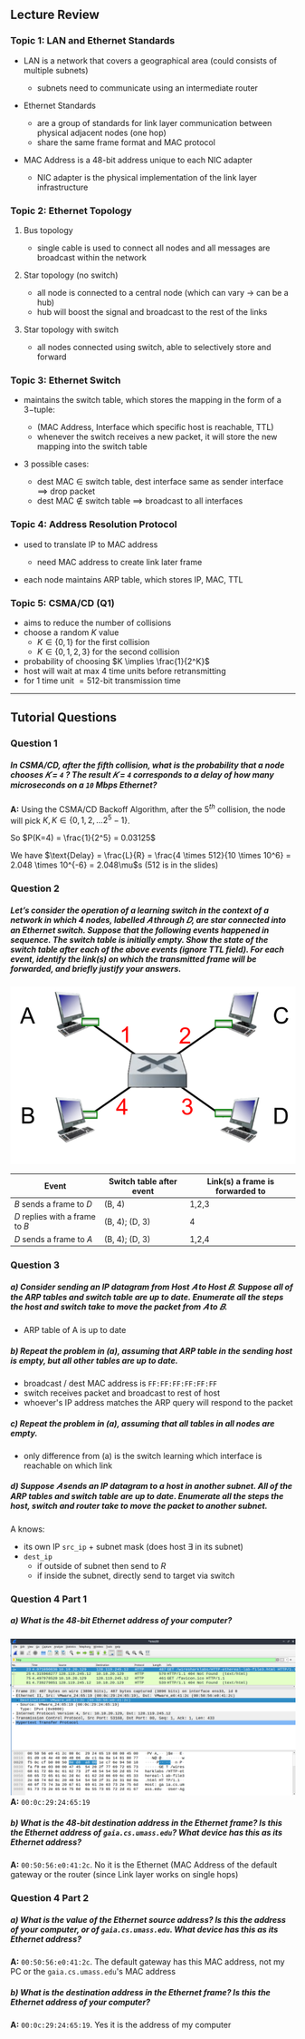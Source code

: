 ## Lecture Review
### Topic 1: LAN and Ethernet Standards
- LAN is a network that covers a geographical area (could consists of multiple subnets)
	- subnets need to communicate using an intermediate router

- Ethernet Standards
	- are a group of standards for link layer communication between physical adjacent nodes (one hop)
	- share the same frame format and MAC protocol

- MAC Address is a $48$-bit address unique to each NIC adapter
	- NIC adapter is the physical implementation of the link layer infrastructure

### Topic 2: Ethernet Topology
1. Bus topology
	- single cable is used to connect all nodes and all messages are broadcast within the network

2. Star topology (no switch)
	- all node is connected to a central node (which can vary $\to$ can be a hub)
	- hub will boost the signal and broadcast to the rest of the links

3. Star topology with switch
	- all nodes connected using switch, able to selectively store and forward

### Topic 3: Ethernet Switch
- maintains the switch table, which stores the mapping in the form of a $3-$tuple:
	- (MAC Address, Interface which specific host is reachable, TTL)
	- whenever the switch receives a new packet, it will store the new mapping into the switch table

- 3 possible cases:
	- dest MAC $\in$ switch table, dest interface same as sender interface $\implies$ drop packet
	- dest MAC $\not \in$ switch table $\implies$ broadcast to all interfaces

### Topic 4: Address Resolution Protocol
- used to translate IP to MAC address
	- need MAC address to create link later frame

- each node maintains ARP table, which stores IP, MAC, TTL

### Topic 5: CSMA/CD (Q1)
- aims to reduce the number of collisions
- choose a random $K$ value
	- $K \in \{0,1\}$ for the first collision
	- $K \in \{0,1,2,3 \}$ for the second collision
- probability of choosing $K \implies \frac{1}{2^K}$
- host will wait at max $4$ time units before retransmitting
- for $1$ time unit $= 512$-bit transmission time

---
## Tutorial Questions
### Question 1
##### In CSMA/CD, after the fifth collision, what is the probability that a node chooses 𝐾 = `4` ? The result 𝐾 = `4` corresponds to a delay of how many microseconds on a `10` Mbps Ethernet?
**A:** Using the CSMA/CD Backoff Algorithm, after the $5^{th}$ collision, the node will pick $K, K \in \{0,1,2, \ldots 2^5-1\}$.

So $P(K=4) = \frac{1}{2^5} = 0.03125$

We have $\text{Delay} = \frac{L}{R} = \frac{4 \times 512}{10  \times 10^6} = 2.048 \times 10^{-6} = 2.048\mu$s (512 is in the slides)

### Question 2
##### Let’s consider the operation of a learning switch in the context of a network in which 4 nodes, labelled 𝐴 through 𝐷, are star connected into an Ethernet switch. Suppose that the following events happened in sequence. The switch table is initially empty. Show the state of the switch table after each of the above events (ignore TTL field). For each event, identify the link(s) on which the transmitted frame will be forwarded, and briefly justify your answers.
![tut8-qn2](../assets/tut8-qn2.png)

| Event                           | Switch table after event | Link(s) a frame is forwarded to |
| ------------------------------- | ------------------------ | ------------------------------- |
| *B* sends a frame to *D*        | (B, 4)                   | 1,2,3                           |
| *D* replies with a frame to *B* | (B, 4); (D, 3)           | 4                               |
| *D* sends a frame to *A*        | (B, 4); (D, 3)           | 1,2,4                           |

### Question 3
##### a) Consider sending an IP datagram from Host 𝐴 to Host 𝐵. Suppose all of the ARP tables and switch table are up to date. Enumerate all the steps the host and switch take to move the packet from 𝐴 to 𝐵.
- ARP table of A is up to date
##### b) Repeat the problem in (a), assuming that ARP table in the sending host is empty, but all other tables are up to date.
- broadcast / dest MAC address is `FF:FF:FF:FF:FF:FF`
- switch receives packet and broadcast to rest of host
- whoever's IP address matches the ARP query will respond to the packet

##### c) Repeat the problem in (a), assuming that all tables in all nodes are empty.
- only difference from (a) is the switch learning which interface is reachable on which link

##### d) Suppose 𝐴 sends an IP datagram to a host in another subnet. All of the ARP tables and switch table are up to date. Enumerate all the steps the host, switch and router take to move the packet to another subnet.
A knows:
- its own IP `src_ip` + subnet mask (does host $\exists$ in its subnet)
- `dest_ip`
	- if outside of subnet then send to $R$
	- if inside the subnet, directly send to target via switch

### Question 4 Part 1
##### a) What is the 48-bit Ethernet address of your computer?
![tut8-qn4-p1a](../assets/tut8-qn4-p1a.png)
**A:** `00:0c:29:24:65:19`

##### b) What is the 48-bit destination address in the Ethernet frame? Is this the Ethernet address of `gaia.cs.umass.edu`? What device has this as its Ethernet address?
**A:** `00:50:56:e0:41:2c`. No it is the Ethernet (MAC Address of the default gateway or the router (since Link layer works on single hops)

### Question 4 Part 2
##### a) What is the value of the Ethernet source address? Is this the address of your computer, or of `gaia.cs.umass.edu`. What device has this as its Ethernet address?
**A:** `00:50:56:e0:41:2c`. The default gateway has this MAC address, not my PC or the `gaia.cs.umass.edu`'s MAC address

##### b) What is the destination address in the Ethernet frame? Is this the Ethernet address of your computer?
**A:** `00:0c:29:24:65:19`. Yes it is the address of my computer